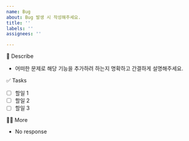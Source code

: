 ```yaml
---
name: Bug
about: Bug 발생 시 작성해주세요.
title: ''
labels: ''
assignees: ''

---
```


🔨 Describe
- 어떠한 문제로 해당 기능을 추가하려 하는지 명확하고 간결하게 설명해주세요.

✅ Tasks
- [ ]  할일 1
- [ ]  할일 2
- [ ]  할일 3

🙋🏻 More
- No response
